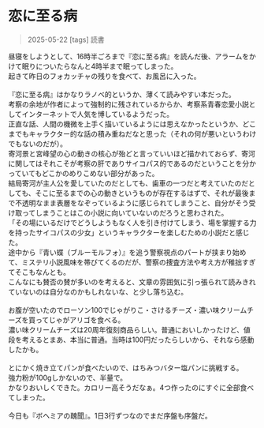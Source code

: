 # 恋に至る病
> 2025-05-22
[tags] 読書

昼寝をしようとして、16時半ごろまで『恋に至る病』を読んだ後、アラームをかけて眠りについたらなんと4時半まで眠ってしまった。  
起きて昨日のフォカッチャの残りを食べて、お風呂に入った。  
<br>
『恋に至る病』はかなりラノベ的というか、薄くて読みやすい本だった。  
考察の余地が作者によって強制的に残されているからか、考察系青春恋愛小説としてインターネットで人気を博しているようだった。  
正直な話、人間の機微を上手く描いているようには思えなかったというか、どこまでもキャラクター的な話の積み重ねだなと思った（それの何が悪いというわけでもないのだが）。  
寄河景と宮峰望の心の動きの核心が殆どと言っていいほど描かれておらず、寄河に関してはそれこそが考察の肝でありサイコパス的であるのだということを分かっていてもどこかのめりこめない部分があった。  
結局寄河が主人公を愛していたのだとしても、歯車の一つだと考えていたのだとしても、そこに至るまでの心の動きというものが存在するはずで、それが最後まで不透明なまま表層をなぞっているように感じられてしまうこと、自分がそう受け取ってしまうことはこの小説に向いていないのだろうと思わされた。  
「その場にいるだけでどうしようもなく人を引き付けてしまう、場を掌握する力を持ったサイコパスの少女」というキャラクターを楽しむための小説だと感じた。  
途中から『青い蝶（ブルーモルフォ）』を追う警察視点のパートが挟まり始めて、ミステリ小説風味を帯びてくるのだが、警察の捜査方法や考え方が稚拙すぎてそこもなんとも。  
こんなにも賛否の賛が多いのを考えると、文章の雰囲気に引っ張られて読みきれていないのは自分なのかもしれないな、と少し落ち込む。  
<br>
お腹が空いたのでローソン100でじゃがりこ・さけるチーズ・濃い味クリームチーズを買ってじゃがアリゴを食べる。  
濃い味クリームチーズは20周年復刻商品らしい。普通においしかったけど、値段を考えるとまあ、本当に普通。当時は100円だったらしいから、それなら感動したかも。  
<br>
とにかく焼き立てパンが食べたいので、はちみつバター塩パンに挑戦する。  
強力粉が100gしかないので、半量で。  
かなりおいしくできた。カロリー高そうだなぁ。4つ作ったのにすぐに全部食べてしまった。  
<br>
今日も『ボヘミアの醜聞』。1日3行ずつなのでまだ序盤も序盤だ。